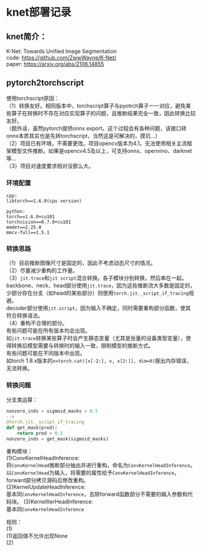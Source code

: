 # knet部署记录

## knet简介：
K-Net: Towards Unified Image Segmentation   
code: https://github.com/ZwwWayne/K-Net/    
paper: https://arxiv.org/abs/2106.14855 

## pytorch2torchscript  
使用torchscript原因：    
（1）转换友好。相同版本中，torchscript算子与pyotrch算子一一对应，避免某些算子在转换时不存在对应实现算子的问题，且推断结果完全一致，因此转换比较友好。    
（题外话，虽然pytorch提供onnx export，这个过程会有各种问题，该接口转onnx本质其实也是先转torchscript，当然这是可解决的，摸坑...）       
（2）项目已有环境，不需要更改。项目opencv版本为4.1，无法使用相关主流框架模型文件推断。如果是opencv4.5及以上，可支持onnx、openvino、darknet等...    
（3）项目对速度要求相对没那么大。   

### 环境配置
```text
cpp:    
libtorch==1.6.0(cpu version)

python:
torch==1.6.0+cu101
torchvision==0.7.0+cu101
mmdet==2.25.0
mmcv-full==1.5.1
```

### 转换思路
（1）目前推断图像尺寸是固定的，因此不考虑动态尺寸的情况。   
（2）尽量减少重构的工作量。      
（3）`jit.trace`和`jit script`混合转换。各子模块分别转换，然后串在一起。    
backbone、neck、head部分使用`jit.trace`，因为这些推断流大多数是固定的，少部分存在分支（如head的某些部分）则使用`torch.jit._script_if_tracing`规避。    
decoder部分使用`jit.script`，因为输入不确定，同时需要重构部分函数，使其符合转换语法。    
（4）重构不合理的部分。    
有些问题可能在所有版本均会出现。        
如`jit.trace`转换某些算子时会产生静态变量（尤其是张量的设备类型变量），使得转换后模型需要与转换时的输入一致，限制模型的推断方式。    
有些问题可能在不同版本中出现。     
如torch 1.8.x版本的`x=torch.cat([x[-2:], x, x[2:]], dim=0)`报出内存错误，无法转换。 

### 转换问题

分支类运算：
```python
nonzero_inds = sigmoid_masks > 0.5
-->
@torch.jit._script_if_tracing
def get_mask(pred):
    return pred > 0.5
nonzero_inds = get_mask(sigmoid_masks)
```

重构模块：   
(1)ConvKernelHeadInference:     
将`ConvKernelHead`推断部分抽出并进行重构，命名为`ConvKernelHeadInference`。      
以`ConvKernelHead`为输入，将需要的属性给予`ConvKernelHeadInference`，forward部分拷贝源码后修改重构。      
(2)KernelUpdateHeadInference:   
基本同`ConvKernelHeadInference`，去除forward函数部分不需要的输入参数和代码块。
(3)KernelIterHeadInference:     
基本同`ConvKernelHeadInference`

规则：     
(1)     
(1)返回值不允许出现None         
(2)     


